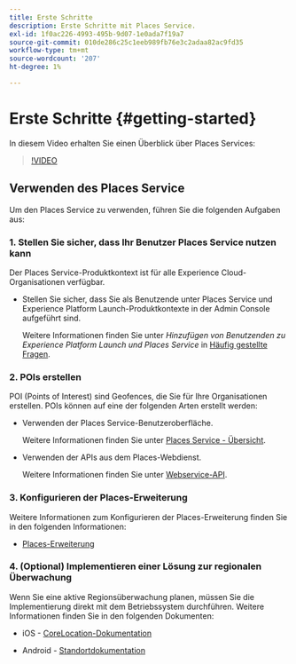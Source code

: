 ```yaml
---
title: Erste Schritte
description: Erste Schritte mit Places Service.
exl-id: 1f0ac226-4993-495b-9d07-1e0ada7f19a7
source-git-commit: 010de286c25c1eeb989fb76e3c2adaa82ac9fd35
workflow-type: tm+mt
source-wordcount: '207'
ht-degree: 1%

---
```


# Erste Schritte {#getting-started}

In diesem Video erhalten Sie einen Überblick über Places Services:

<!--
Test of different youtube link for exl
-->

>[!VIDEO](https://video.tv.adobe.com/v/3455122?captions=ger)

## Verwenden des Places Service

Um den Places Service zu verwenden, führen Sie die folgenden Aufgaben aus:

### 1. Stellen Sie sicher, dass Ihr Benutzer Places Service nutzen kann

Der Places Service-Produktkontext ist für alle Experience Cloud-Organisationen verfügbar.

* Stellen Sie sicher, dass Sie als Benutzende unter Places Service und Experience Platform Launch-Produktkontexte in der Admin Console aufgeführt sind.

  Weitere Informationen finden Sie unter *Hinzufügen von Benutzenden zu Experience Platform Launch und Places Service* in [Häufig gestellte Fragen](/help/places-gain-access.md).


### 2. POIs erstellen

POI (Points of Interest) sind Geofences, die Sie für Ihre Organisationen erstellen. POIs können auf eine der folgenden Arten erstellt werden:

* Verwenden der Places Service-Benutzeroberfläche.

  Weitere Informationen finden Sie unter [Places Service - Übersicht](/help/poi-mgmt-ui/poi-mgmt-ui-overview.md).

* Verwenden der APIs aus dem Places-Webdienst.

  Weitere Informationen finden Sie unter [Webservice-API](/help/web-service-api/places-web-services.md).


### 3. Konfigurieren der Places-Erweiterung

Weitere Informationen zum Konfigurieren der Places-Erweiterung finden Sie in den folgenden Informationen:

* [Places-Erweiterung](/help/places-ext-aep-sdks/places-extension/places-extension.md)

### 4. (Optional) Implementieren einer Lösung zur regionalen Überwachung

Wenn Sie eine aktive Regionsüberwachung planen, müssen Sie die Implementierung direkt mit dem Betriebssystem durchführen. Weitere Informationen finden Sie in den folgenden Dokumenten:

* iOS - [CoreLocation-Dokumentation](https://developer.apple.com/documentation/corelocation/monitoring_the_user_s_proximity_to_geographic_regions)

* Android - [Standortdokumentation](https://developer.android.com/training/location/geofencing)